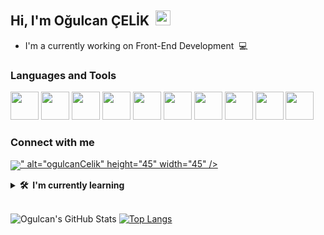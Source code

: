 ## Hi, I'm Oğulcan ÇELİK &nbsp;<img src="https://media.giphy.com/media/hvRJCLFzcasrR4ia7z/giphy.gif" width="24px" height="24px">

- I'm a currently working on Front-End Development &nbsp;💻

### Languages and Tools

<p align="left">
<img src="https://cdn.jsdelivr.net/gh/devicons/devicon/icons/html5/html5-original-wordmark.svg" width="45" height="45" /> 
<img src="https://cdn.jsdelivr.net/gh/devicons/devicon/icons/css3/css3-original-wordmark.svg" height="45" width="45" />
<img src="https://cdn.jsdelivr.net/gh/devicons/devicon/icons/bootstrap/bootstrap-original-wordmark.svg" height="45" width="45" /> 
<img src="https://cdn.jsdelivr.net/gh/devicons/devicon/icons/javascript/javascript-original.svg" height="45" width="45" /> 
<img src="https://www.svgrepo.com/show/303229/microsoft-sql-server-logo.svg" width="45" height="45" /> 
<img src="https://cdn.jsdelivr.net/gh/devicons/devicon/icons/git/git-original.svg" height="45" width="45" /> 
<img src="https://cdn.jsdelivr.net/gh/devicons/devicon/icons/github/github-original.svg" height="45" width="45" /> 
<img src="https://cdn.jsdelivr.net/gh/devicons/devicon/icons/vscode/vscode-original.svg" height="45" width="45" /> 
<img src="https://cdn.jsdelivr.net/gh/devicons/devicon/icons/intellij/intellij-original.svg" height="45" width="45" /> 
<img src="https://cdn.jsdelivr.net/gh/devicons/devicon/icons/androidstudio/androidstudio-original.svg" height="45" width="45"/>
          
### Connect with me

<p align="left">
<a href="https://www.linkedin.com/in/cancelik24/" target="blank"><img align="center" src="<img src="https://cdn.jsdelivr.net/gh/devicons/devicon/icons/linkedin/linkedin-original.svg" />" alt="ogulcanCelik" height="45" width="45" /></a>

    
          
<details>
  <summary><b>🛠️&nbsp;&nbsp;I'm&nbsp;currently&nbsp;learning</b></summary>
  <br/>  
  <p align="left">
          <img src="https://cdn.jsdelivr.net/gh/devicons/devicon/icons/react/react-original-wordmark.svg" width="45" height="45" /> 
          <img src="https://cdn.jsdelivr.net/gh/devicons/devicon/icons/csharp/csharp-original.svg" width="45" height="45" /> 
          <img src="https://cdn.jsdelivr.net/gh/devicons/devicon/icons/redux/redux-original.svg" width="45" height="45" /> 
          <img src="https://cdn.jsdelivr.net/gh/devicons/devicon/icons/graphql/graphql-plain.svg" width="45" height="45" /> 
          <img src="https://cdn.jsdelivr.net/gh/devicons/devicon/icons/angularjs/angularjs-original.svg" width="45" height="45" /> 
          <img src="https://cdn.jsdelivr.net/gh/devicons/devicon/icons/kotlin/kotlin-original.svg" width="45" height="45" />
          <img src="https://cdn.jsdelivr.net/gh/devicons/devicon/icons/postgresql/postgresql-original.svg" width="45" height="45"/> 
          <img src="https://cdn.jsdelivr.net/gh/devicons/devicon/icons/php/php-original.svg" width="45" height="45" />
</details>

<br>          

![Ogulcan's GitHub Stats](https://github-readme-stats.vercel.app/api?username=CanCelik24&theme=dark&show_icons=true) [![Top Langs](https://github-readme-stats.vercel.app/api/top-langs/?username=CanCelik24&layout=compact)](https://github.com/CanCelik24/github-readme-stats)
